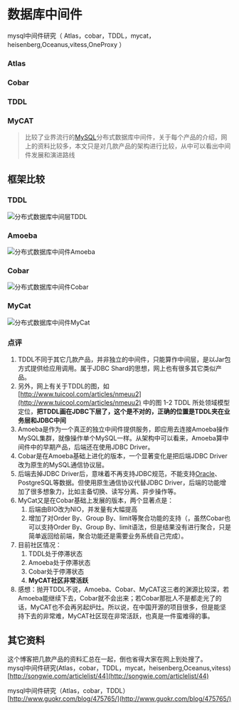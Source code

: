 # 数据库中间件

mysql中间件研究（ Atlas，cobar，TDDL，mycat，heisenberg,Oceanus,vitess,OneProxy ）

### Atlas

### Cobar

### TDDL

### MyCAT



> 比较了业界流行的[MySQL](http://lib.csdn.net/base/mysql)分布式数据库中间件，关于每个产品的介绍，网上的资料比较多，本文只是对几款产品的架构进行比较，从中可以看出中间件发展和演进路线

## 框架比较

### TDDL

![&#x5206;&#x5E03;&#x5F0F;&#x6570;&#x636E;&#x5E93;&#x4E2D;&#x95F4;&#x5C42;TDDL](http://img.blog.csdn.net/20150423104902537)

### Amoeba

![&#x5206;&#x5E03;&#x5F0F;&#x6570;&#x636E;&#x5E93;&#x4E2D;&#x95F4;&#x4EF6;Amoeba](http://img.blog.csdn.net/20150423104803484)

### Cobar

![&#x5206;&#x5E03;&#x5F0F;&#x6570;&#x636E;&#x5E93;&#x4E2D;&#x95F4;&#x4EF6;Cobar](http://img.blog.csdn.net/20150423104938323)

### MyCat

![&#x5206;&#x5E03;&#x5F0F;&#x6570;&#x636E;&#x5E93;&#x4E2D;&#x95F4;&#x4EF6;MyCat](http://img.blog.csdn.net/20150423104958011)

### 点评

1. TDDL不同于其它几款产品，并非独立的中间件，只能算作中间层，是以Jar包方式提供给应用调用。属于JDBC Shard的思想，网上也有很多其它类似产品。
2. 另外，网上有关于TDDL的图，如[http://www.tuicool.com/articles/nmeuu2](http://www.tuicool.com/articles/nmeuu2) 中的图 1-2 TDDL 所处领域模型定位，**把TDDL画在JDBC下层了，这个是不对的，正确的位置是TDDL夹在业务层和JDBC中间**
3. Amoeba是作为一个真正的独立中间件提供服务，即应用去连接Amoeba操作MySQL集群，就像操作单个MySQL一样。从架构中可以看来，Amoeba算中间件中的早期产品，后端还在使用JDBC Driver。
4. Cobar是在Amoeba基础上进化的版本，一个显著变化是把后端JDBC Driver改为原生的MySQL通信协议层。
5. 后端去掉JDBC Driver后，意味着不再支持JDBC规范，不能支持[Oracle](http://lib.csdn.net/base/oracle)、PostgreSQL等数据。但使用原生通信协议代替JDBC Driver，后端的功能增加了很多想象力，比如主备切换、读写分离、异步操作等。
6. MyCat又是在Cobar基础上发展的版本，两个显著点是：
   1. 后端由BIO改为NIO，并发量有大幅提高
   2. 增加了对Order By、Group By、limit等聚合功能的支持（，虽然Cobar也可以支持Order By、Group By、limit语法，但是结果没有进行聚合，只是简单返回给前端，聚合功能还是需要业务系统自己完成）。
7. 目前社区情况：  
   1. TDDL处于停滞状态
   2. Amoeba处于停滞状态
   3. Cobar处于停滞状态
   4. **MyCAT社区非常活跃**
8. 感想：抛开TDDL不说，Amoeba、Cobar、MyCAT这三者的渊源比较深，若Amoeba能继续下去，Cobar就不会出来；若Cobar那批人不是都走光了的话，MyCAT也不会再另起炉灶。所以说，在中国开源的项目很多，但是能坚持下去的非常难，MyCAT社区现在非常活跃，也真是一件蛮难得的事。

## 其它资料

这个博客把几款产品的资料汇总在一起，倒也省得大家在网上到处搜了。   
mysql中间件研究\(Atlas，cobar，TDDL，mycat，heisenberg,Oceanus,vitess\)   
[http://songwie.com/articlelist/44](http://songwie.com/articlelist/44)

mysql中间件研究（Atlas，cobar，TDDL）   
[http://www.guokr.com/blog/475765/](http://www.guokr.com/blog/475765/)

